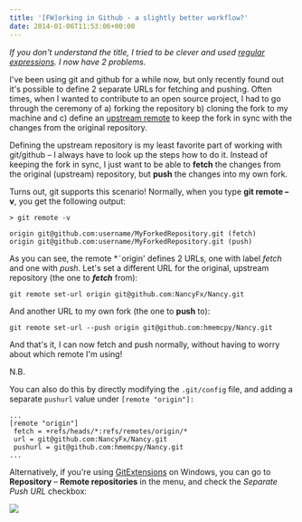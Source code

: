 ```yaml
---
title: '[FW]orking in Github - a slightly better workflow?'
date: 2014-01-06T11:53:06+00:00
---
```

*If you don't understand the title, I tried to be clever and used [regular expressions](http://www.regular-expressions.info/charclass.html). I now have 2 problems.*

<!-- more -->

I've been using git and github for a while now, but only recently found out it's possible to define 2 separate URLs for fetching and pushing. Often times, when I wanted to contribute to an open source project, I had to go through the ceremony of a) forking the repository b) cloning the fork to my machine and c) define an [upstream remote](https://help.github.com/articles/syncing-a-fork) to keep the fork in sync with the changes from the original repository.

Defining the upstream repository is my least favorite part of working with git/github &ndash; I always have to look up the steps how to do it. Instead of keeping the fork in sync, I just want to be able to **fetch** the changes from the original (upstream) repository, but **push** the changes into my own fork.

Turns out, git supports this scenario! Normally, when you type **git remote &ndash;v**, you get the following output:

```
> git remote -v

origin git@github.com:username/MyForkedRepository.git (fetch) 
origin git@github.com:username/MyForkedRepository.git (push)
```

As you can see, the remote *˜origin' defines 2 URLs, one with label _fetch_ and one with _push_. Let's set a different URL for the original, upstream repository (the one to _**fetch**_ from):

```
git remote set-url origin git@github.com:NancyFx/Nancy.git
```

And another URL to my own fork (the one to **push** to):

```
git remote set-url --push origin git@github.com:hmemcpy/Nancy.git
```

And that's it, I can now fetch and push normally, without having to worry about which remote I'm using!

N.B.

You can also do this by directly modifying the `.git/config` file, and adding a separate `pushurl` value under `[remote "origin"]:`

```
...
[remote "origin"]
 fetch = +refs/heads/*:refs/remotes/origin/*
 url = git@github.com:NancyFx/Nancy.git
 pushurl = git@github.com:hmemcpy/Nancy.git
...
```

Alternatively, if you're using [GitExtensions](https://code.google.com/p/gitextensions/) on Windows, you can go to **Repository** &ndash; **Remote repositories** in the menu, and check the _Separate Push URL_ checkbox:

![](http://i1.wp.com/hmemcpy.com/wp-content/uploads/2014/01/image.png?resize=670%2C332)